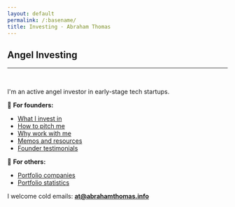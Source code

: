 ```yaml
---
layout: default
permalink: /:basename/
title: Investing · Abraham Thomas
---
```


## Angel Investing

----

<br/> 

I'm an active angel investor in early-stage tech startups. 

🌱 **For founders:**
* [What I invest in](/angel-criteria)  
* [How to pitch me](/pitch-me)  
* [Why work with me](/why-me)  
* [Memos and resources](/memos)  
* [Founder testimonials](/testimonials)  

🚀 **For others:**
* [Portfolio companies](/portfolio-companies)
* [Portfolio statistics](/portfolio-statistics)
<!--* [Co-investing with me](/coinvest)-->
<!--* [Investment themes and ideas](/thesis)-->
<!--* Investment memos-->

I welcome cold emails: **at@abrahamthomas.info**

<br/>
<br/>



<!--

* Investing in 2020
* The accidental trader
* Why I quit my hedge fund job
* The data revolution in finance


I've been on "both sides of the table" in both public and private markets.

In public markets, I was a portfolio manager at Simplex, a large hedge fund; I then co-founded Quandl, a data startup whose customers are hedge funds and fintechs.

In private markets, I raised $20M in venture capital for Quandl prior to our successful acquisition by Nasdaq; I also invest in and mentor other founders as an angel.


I like to think these experiences give me useful perspective on multiple intersecting worlds: capital markets, technology and entrepreneurship. 

-->
